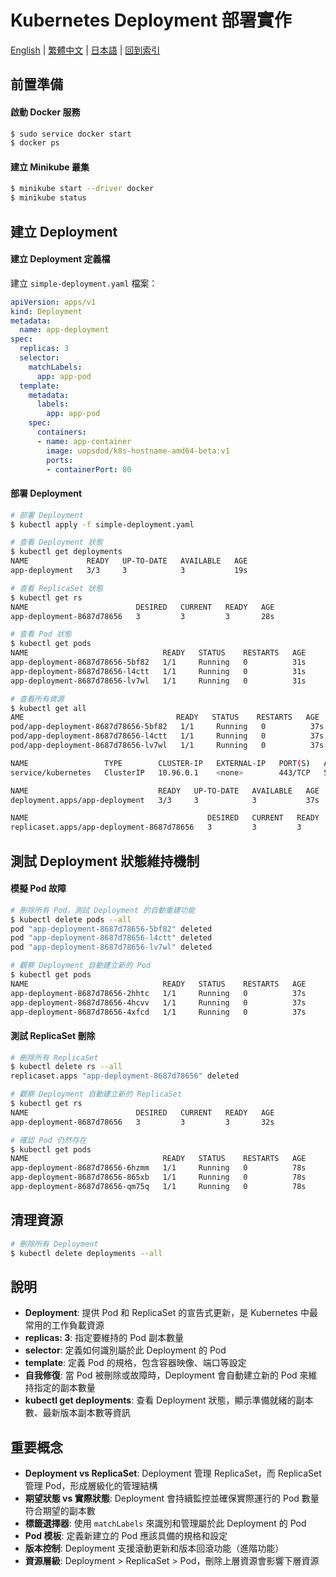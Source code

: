 # Kubernetes Deployment 部署實作

[English](../en/10_deploy_deployments.md) | [繁體中文](../zh-tw/10_deploy_deployments.md) | [日本語](../ja/10_deploy_deployments.md) | [回到索引](../README.md)

## 前置準備

#### 啟動 Docker 服務
```bash
$ sudo service docker start
$ docker ps
```

#### 建立 Minikube 叢集
```bash
$ minikube start --driver docker
$ minikube status
```

## 建立 Deployment

#### 建立 Deployment 定義檔
建立 `simple-deployment.yaml` 檔案：

```yaml
apiVersion: apps/v1
kind: Deployment
metadata:
  name: app-deployment
spec:
  replicas: 3
  selector:
    matchLabels:
      app: app-pod
  template:
    metadata:
      labels:
        app: app-pod
    spec:
      containers:
      - name: app-container
        image: uopsdod/k8s-hostname-amd64-beta:v1
        ports: 
        - containerPort: 80
```

#### 部署 Deployment
```bash
# 部署 Deployment
$ kubectl apply -f simple-deployment.yaml

# 查看 Deployment 狀態
$ kubectl get deployments
NAME             READY   UP-TO-DATE   AVAILABLE   AGE
app-deployment   3/3     3            3           19s

# 查看 ReplicaSet 狀態
$ kubectl get rs
NAME                        DESIRED   CURRENT   READY   AGE
app-deployment-8687d78656   3         3         3       28s

# 查看 Pod 狀態
$ kubectl get pods
NAME                              READY   STATUS    RESTARTS   AGE
app-deployment-8687d78656-5bf82   1/1     Running   0          31s
app-deployment-8687d78656-l4ctt   1/1     Running   0          31s
app-deployment-8687d78656-lv7wl   1/1     Running   0          31s

# 查看所有資源
$ kubectl get all
AME                                  READY   STATUS    RESTARTS   AGE
pod/app-deployment-8687d78656-5bf82   1/1     Running   0          37s
pod/app-deployment-8687d78656-l4ctt   1/1     Running   0          37s
pod/app-deployment-8687d78656-lv7wl   1/1     Running   0          37s

NAME                 TYPE        CLUSTER-IP   EXTERNAL-IP   PORT(S)   AGE
service/kubernetes   ClusterIP   10.96.0.1    <none>        443/TCP   51m

NAME                             READY   UP-TO-DATE   AVAILABLE   AGE
deployment.apps/app-deployment   3/3     3            3           37s

NAME                                        DESIRED   CURRENT   READY   AGE
replicaset.apps/app-deployment-8687d78656   3         3         3       37s
```

## 測試 Deployment 狀態維持機制

#### 模擬 Pod 故障
```bash
# 刪除所有 Pod，測試 Deployment 的自動重建功能
$ kubectl delete pods --all
pod "app-deployment-8687d78656-5bf82" deleted
pod "app-deployment-8687d78656-l4ctt" deleted
pod "app-deployment-8687d78656-lv7wl" deleted

# 觀察 Deployment 自動建立新的 Pod
$ kubectl get pods
NAME                              READY   STATUS    RESTARTS   AGE
app-deployment-8687d78656-2hhtc   1/1     Running   0          37s
app-deployment-8687d78656-4hcvv   1/1     Running   0          37s
app-deployment-8687d78656-4xfcd   1/1     Running   0          37s
```

#### 測試 ReplicaSet 刪除
```bash
# 刪除所有 ReplicaSet
$ kubectl delete rs --all
replicaset.apps "app-deployment-8687d78656" deleted

# 觀察 Deployment 自動建立新的 ReplicaSet
$ kubectl get rs
NAME                        DESIRED   CURRENT   READY   AGE
app-deployment-8687d78656   3         3         3       32s

# 確認 Pod 仍然存在
$ kubectl get pods
NAME                              READY   STATUS    RESTARTS   AGE
app-deployment-8687d78656-6hzmm   1/1     Running   0          78s
app-deployment-8687d78656-865xb   1/1     Running   0          78s
app-deployment-8687d78656-qm75q   1/1     Running   0          78s
```

## 清理資源
```bash
# 刪除所有 Deployment
$ kubectl delete deployments --all
```

## 說明

- **Deployment**: 提供 Pod 和 ReplicaSet 的宣告式更新，是 Kubernetes 中最常用的工作負載資源
- **replicas: 3**: 指定要維持的 Pod 副本數量
- **selector**: 定義如何識別屬於此 Deployment 的 Pod
- **template**: 定義 Pod 的規格，包含容器映像、端口等設定
- **自我修復**: 當 Pod 被刪除或故障時，Deployment 會自動建立新的 Pod 來維持指定的副本數量
- **kubectl get deployments**: 查看 Deployment 狀態，顯示準備就緒的副本數、最新版本副本數等資訊

## 重要概念

- **Deployment vs ReplicaSet**: Deployment 管理 ReplicaSet，而 ReplicaSet 管理 Pod，形成層級化的管理結構
- **期望狀態 vs 實際狀態**: Deployment 會持續監控並確保實際運行的 Pod 數量符合期望的副本數
- **標籤選擇器**: 使用 `matchLabels` 來識別和管理屬於此 Deployment 的 Pod
- **Pod 模板**: 定義新建立的 Pod 應該具備的規格和設定
- **版本控制**: Deployment 支援滾動更新和版本回滾功能（進階功能）
- **資源層級**: Deployment > ReplicaSet > Pod，刪除上層資源會影響下層資源
